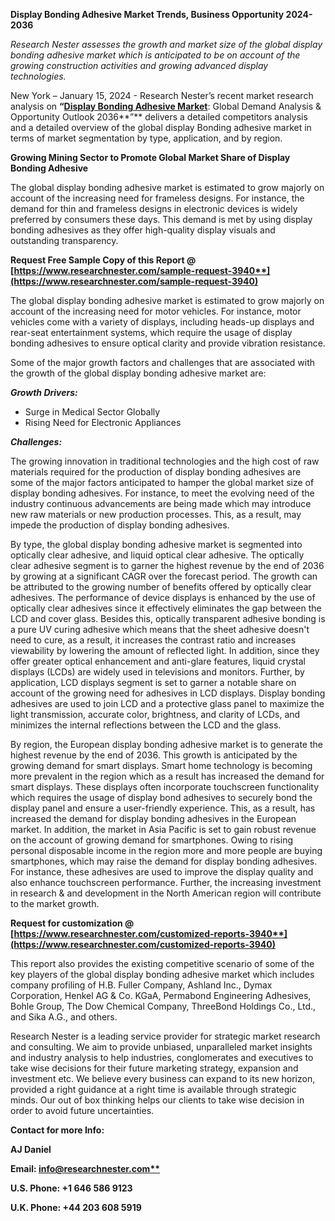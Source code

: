 ﻿**Display Bonding Adhesive Market <a name="_hlk167874684"></a>Trends, Business Opportunity 2024-2036**

*Research Nester assesses the growth and market size of the global display bonding adhesive market which is anticipated to be on account of the growing construction activities and growing advanced display technologies.*

New York – January 15, 2024 - Research Nester’s recent market research analysis on **“[Display Bonding Adhesive Market](https://www.researchnester.com/reports/display-bonding-adhesive-market/3940)**: Global Demand Analysis & Opportunity Outlook 2036**”** delivers a detailed competitors analysis and a detailed overview of the global display Bonding adhesive market in terms of market segmentation by type, application, and by region.

**Growing Mining Sector to Promote Global Market Share of Display Bonding Adhesive**

The global display bonding adhesive market is estimated to grow majorly on account of the increasing need for frameless designs. For instance, the demand for thin and frameless designs in electronic devices is widely preferred by consumers these days. This demand is met by using display bonding adhesives as they offer high-quality display visuals and outstanding transparency.

**Request Free Sample Copy of this Report @ [https://www.researchnester.com/sample-request-3940**](https://www.researchnester.com/sample-request-3940)**

The global display bonding adhesive market is estimated to grow majorly on account of the increasing need for motor vehicles. For instance, motor vehicles come with a variety of displays, including heads-up displays and rear-seat entertainment systems, which require the usage of display bonding adhesives to ensure optical clarity and provide vibration resistance.

Some of the major growth factors and challenges that are associated with the growth of the global display bonding adhesive market are:

***Growth Drivers:***

- Surge in Medical Sector Globally
- Rising Need for Electronic Appliances

***Challenges:***

The growing innovation in traditional technologies and the high cost of raw materials required for the production of display bonding adhesives are some of the major factors anticipated to hamper the global market size of display bonding adhesives. For instance, to meet the evolving need of the industry continuous advancements are being made which may introduce new raw materials or new production processes. This, as a result, may impede the production of display bonding adhesives.

By type, the global display bonding adhesive market is segmented into optically clear adhesive, and liquid optical clear adhesive. The optically clear adhesive segment is to garner the highest revenue by the end of 2036 by growing at a significant CAGR over the forecast period. The growth can be attributed to the growing number of benefits offered by optically clear adhesives. The performance of device displays is enhanced by the use of optically clear adhesives since it effectively eliminates the gap between the LCD and cover glass. Besides this, optically transparent adhesive bonding is a pure UV curing adhesive which means that the sheet adhesive doesn't need to cure, as a result, it increases the contrast ratio and increases viewability by lowering the amount of reflected light. In addition, since they offer greater optical enhancement and anti-glare features, liquid crystal displays (LCDs) are widely used in televisions and monitors. Further, by application, LCD displays segment is set to garner a notable share on account of the growing need for adhesives in LCD displays. Display bonding adhesives are used to join LCD and a protective glass panel to maximize the light transmission, accurate color, brightness, and clarity of LCDs, and minimizes the internal reflections between the LCD and the glass.

By region, the European display bonding adhesive market is to generate the highest revenue by the end of 2036. This growth is anticipated by the growing demand for smart displays. Smart home technology is becoming more prevalent in the region which as a result has increased the demand for smart displays. These displays often incorporate touchscreen functionality which requires the usage of display bond adhesives to securely bond the display panel and ensure a user-friendly experience. This, as a result, has increased the demand for display bonding adhesives in the European market. In addition, the market in Asia Pacific is set to gain robust revenue on the account of growing demand for smartphones. Owing to rising personal disposable income in the region more and more people are buying smartphones, which may raise the demand for display bonding adhesives. For instance, these adhesives are used to improve the display quality and also enhance touchscreen performance. Further, the increasing investment in research & and development in the North American region will contribute to the market growth.

**Request for customization @ [https://www.researchnester.com/customized-reports-3940**](https://www.researchnester.com/customized-reports-3940)**

This report also provides the existing competitive scenario of some of the key players of the global display bonding adhesive market which includes company profiling of H.B. Fuller Company, Ashland Inc., Dymax Corporation, Henkel AG & Co. KGaA, Permabond Engineering Adhesives, Bohle Group, The Dow Chemical Company, ThreeBond Holdings Co., Ltd., and Sika A.G., and others.      

Research Nester is a leading service provider for strategic market research and consulting. We aim to provide unbiased, unparalleled market insights and industry analysis to help industries, conglomerates and executives to take wise decisions for their future marketing strategy, expansion and investment etc. We believe every business can expand to its new horizon, provided a right guidance at a right time is available through strategic minds. Our out of box thinking helps our clients to take wise decision in order to avoid future uncertainties.

**Contact for more Info:**

**AJ Daniel**

**Email: [info@researchnester.com**](mailto:info@researchnester.com)**

**U.S. Phone: +1 646 586 9123** 

**U.K. Phone: +44 203 608 5919**



